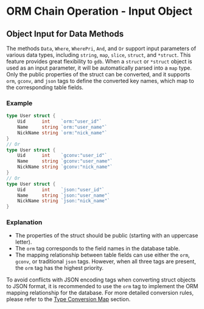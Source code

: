 # ORM Chain Operation - Input Object

## Object Input for Data Methods

The methods `Data`, `Where`, `WherePri`, `And`, and `Or` support input parameters of various data types, including `string`, `map`, `slice`, `struct`, and `*struct`. This feature provides great flexibility to `gdb`. When a `struct` or `*struct` object is used as an input parameter, it will be automatically parsed into a `map` type. Only the public properties of the struct can be converted, and it supports `orm`, `gconv`, and `json` tags to define the converted key names, which map to the corresponding table fields.

### Example

```go
type User struct {
    Uid      int    `orm:"user_id"`
    Name     string `orm:"user_name"`
    NickName string `orm:"nick_name"`
}
// Or
type User struct {
    Uid      int    `gconv:"user_id"`
    Name     string `gconv:"user_name"`
    NickName string `gconv:"nick_name"`
}
// Or
type User struct {
    Uid      int    `json:"user_id"`
    Name     string `json:"user_name"`
    NickName string `json:"nick_name"`
}
```

### Explanation

- The properties of the struct should be public (starting with an uppercase letter).
- The `orm` tag corresponds to the field names in the database table.
- The mapping relationship between table fields can use either the `orm`, `gconv`, or traditional `json` tags. However, when all three tags are present, the `orm` tag has the highest priority.
  
To avoid conflicts with JSON encoding tags when converting struct objects to JSON format, it is recommended to use the `orm` tag to implement the ORM mapping relationship for the database. For more detailed conversion rules, please refer to the [Type Conversion Map](/docs/core-component/type-convert/map) section.
